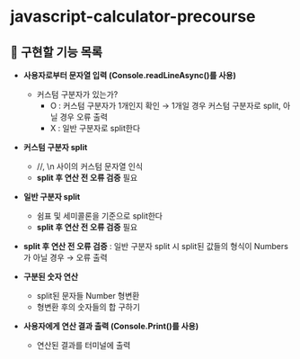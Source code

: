 # javascript-calculator-precourse

## 🚀 구현할 기능 목록
- **사용자로부터 문자열 입력 (Console.readLineAsync()를 사용)**
    - 커스텀 구분자가 있는가?
      - O : 커스텀 구분자가 1개인지 확인 → 1개일 경우 커스텀 구분자로 split, 아닐 경우 오류 출력
      - X : 일반 구분자로 split한다
        
- **커스텀 구분자 split**
    - //, \n 사이의 커스텀 문자열 인식
    - **split 후 연산 전 오류 검증** 필요
      
- **일반 구분자 split**
    - 쉼표 및 세미콜론을 기준으로 split한다
    - **split 후 연산 전 오류 검증** 필요
      
- **split 후 연산 전 오류 검증** : 일반 구분자 split 시 split된 값들의 형식이 Numbers가 아닐 경우 → 오류 출력
  
- **구분된 숫자 연산**
    - split된 문자들 Number 형변환
    - 형변환 후의 숫자들의 합 구하기
      
- **사용자에게 연산 결과 출력 (Console.Print()를 사용)**
  - 연산된 결과를 터미널에 출력

